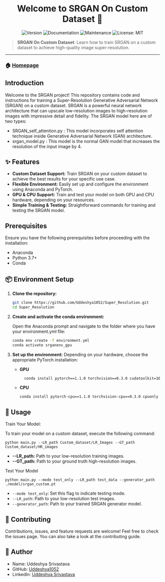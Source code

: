 <h1 align="center">Welcome to SRGAN On Custom Dataset 👋</h1>

<p align="center">
  <img alt="Version" src="https://img.shields.io/badge/version-1.0.0-blue.svg" />
  <img alt="Documentation" src="https://img.shields.io/badge/documentation-yes-brightgreen.svg" />
  <img alt="Maintenance" src="https://img.shields.io/badge/Maintained%3F-yes-green.svg" />
  <img alt="License: MIT" src="https://img.shields.io/badge/License-MIT-yellow.svg" />
</p>

> **SRGAN On Custom Dataset**: Learn how to train SRGAN on a custom dataset to achieve high-quality image super-resolution.

---

### 🏠 [Homepage](https://github.com/Uddeshya1052/Super_Resolution)

## Introduction

Welcome to the SRGAN project! This repository contains code and instructions for training a Super-Resolution Generative Adversarial Network (SRGAN) on a custom dataset. SRGAN is a powerful neural network architecture that can upscale low-resolution images to high-resolution images with impressive detail and fidelity. The SRGAN model here are of two types:
- SRGAN_self_attention.py : This model incorporates self attention technique inside Generative Adversarial Network (GAN) architecture.
- srgan_model.py : This model is the normal GAN model that increases the resolution of the input image by 4. 

## ✨ Features

- **Custom Dataset Support:** Train SRGAN on your custom dataset to achieve the best results for your specific use case.
- **Flexible Environment:** Easily set up and configure the environment using Anaconda and PyTorch.
- **GPU & CPU Support:** Train and test your model on both GPU and CPU hardware, depending on your resources.
- **Simple Training & Testing:** Straightforward commands for training and testing the SRGAN model.

## Prerequisites

Ensure you have the following prerequisites before proceeding with the installation:

- Anaconda
- Python 3.7+
- Conda

## 📦 Environment Setup

1. **Clone the repository:**

   ```sh
   git clone https://github.com/Uddeshya1052/Super_Resolution.git
   cd Super_Resolution

2. **Create and activate the conda environment:**

   Open the Anaconda prompt and navigate to the folder where you have your environment.yml file:
   ```sh
   conda env create -f environment.yml
   conda activate srganenv_gpu

3. **Set up the environment:**
   Depending on your hardware, choose the appropriate PyTorch installation:
   - **GPU**
      ```sh
        conda install pytorch==1.1.0 torchvision==0.3.0 cudatoolkit=10.0 -c pytorch
  
   -  **CPU**
        ```sh
        conda install pytorch-cpu==1.1.0 torchvision-cpu==0.3.0 cpuonly -c pytorch

## 🚀 Usage

Train Your Model:

To train your model on a custom dataset, execute the following command:

    python main.py --LR_path Custom_dataset/LR_Images --GT_path Custom_dataset/HR_images

- **--LR_path:** Path to your low-resolution training images.
- **--GT_path:** Path to your ground truth high-resolution images.

Test Your Model

    python main.py --mode test_only --LR_path test_data --generator_path ./model/srgan_custom.pt

  - `--mode test_only`: Set this flag to indicate testing mode.
  - `--LR_path`: Path to your low-resolution test images.
  - `--generator_path`: Path to your trained SRGAN generator model.

## 🤝 Contributing
   Contributions, issues, and feature requests are welcome! Feel free to check the issues page. You can 
   also take a look at the contributing guide.

## 👤 Author
  - Name: Uddeshya Srivastava
  - GitHub: [Uddeshya1052](https://github.com/Uddeshya1052/Super_Resolution)
  - LinkedIn: [Uddeshya Srivastava](https://www.linkedin.com/in/uddeshya-srivastava-739881137/)
  

